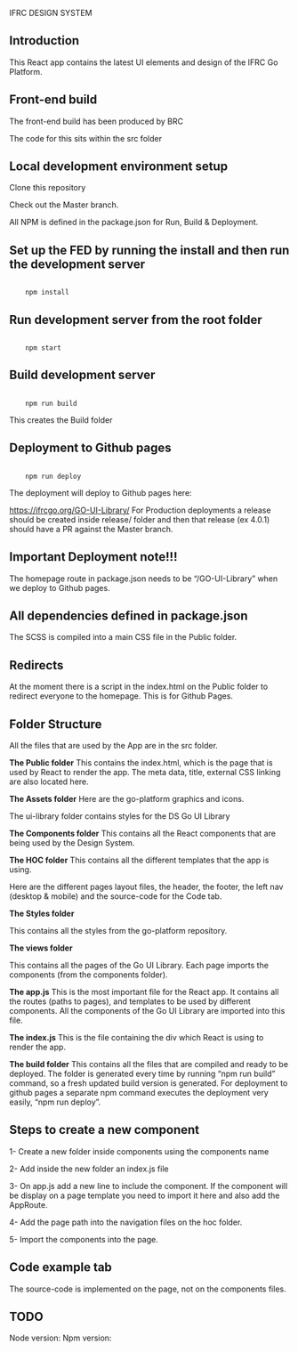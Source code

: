 IFRC DESIGN SYSTEM 

## Introduction 
This React app contains the latest UI elements and design of the IFRC Go Platform. 

  
## Front-end build 
The front-end build has been produced by BRC 

The code for this sits within the src folder 

  
## Local development environment setup 
Clone this repository 

Check out the Master branch. 

All NPM is defined in the package.json for Run, Build & Deployment. 


## Set up the FED by running the install and then run the development server  
``` 

    npm install 

``` 

  

## Run development server from the root folder 
``` 

    npm start 

``` 
  

## Build development server 
``` 

    npm run build 

``` 
This creates the Build folder 


## Deployment to Github pages 
``` 

    npm run deploy 

```   
The deployment will deploy to Github pages here: 

https://ifrcgo.org/GO-UI-Library/ 
For Production deployments a release should be created inside release/ folder and then that release (ex 4.0.1) should have a PR against the Master branch.  

## Important Deployment note!!! 
The homepage route in package.json needs to be “/GO-UI-Library” when we deploy to Github pages.    

## All dependencies defined in package.json  
The SCSS is compiled into a main CSS file in the Public folder. 
  
## Redirects 
At the moment there is a script in the index.html on the Public folder to redirect everyone to the homepage. This is for Github Pages. 

## Folder Structure 
All the files that are used by the App are in the src folder. 


**The Public folder** 
This contains the index.html, which is the page that is used by React to render the app. The meta data, title, external CSS linking are also located here. 


**The Assets folder** 
Here are the go-platform graphics and icons. 

The ui-library folder contains styles for the DS Go UI Library 


**The Components folder** 
This contains all the React components that are being used by the Design System. 
 

**The HOC folder** 
This contains all the different templates that the app is using. 

Here are the different pages layout files, the header, the footer, the left nav (desktop & mobile) and the source-code for the Code tab.  


**The Styles folder** 

This contains all the styles from the go-platform repository. 
 

**The views folder** 

This contains all the pages of the Go UI Library. Each page imports the components (from the components folder). 

   
**The app.js** 
This is the most important file for the React app. It contains all the routes (paths to pages), and templates to be used by different components. All the components of the Go UI Library are imported into this file. 


**The index.js** 
This is the file containing the div which React is using to render the app.  

   
**The build folder** 
This contains all the files that are compiled and ready to be deployed. The folder is generated every time by running “npm run build” command, so a fresh updated build version is generated. For deployment to github pages a separate npm command executes the deployment very easily, “npm run deploy”. 
  

## Steps to create a new component 
1- Create a new folder inside components using the components name 

2- Add inside the new folder an index.js file 

3- On app.js add a new line to include the component. If the component will be display on a page template you need to import it here and also add the AppRoute. 

4- Add the page path into the navigation files on the hoc folder. 

5- Import the components into the page.  

## Code example tab 
The source-code is implemented on the page, not on the components files. 


## TODO
Node version:
Npm version: 